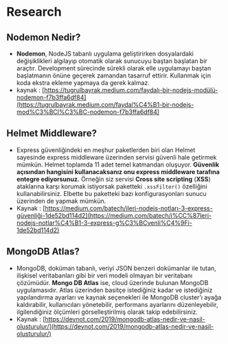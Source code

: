 # Research

## Nodemon Nedir?

- **Nodemon**, NodeJS tabanlı uygulama geliştirirken dosyalardaki değişiklikleri algılayıp otomatik olarak sunucuyu baştan başlatan bir araçtır. Development sürecinde sürekli olarak elle uygulamayı baştan başlatmanın önüne geçerek zamandan tasarruf ettirir. Kullanmak için koda ekstra ekleme yapmaya da gerek kalmaz.
- kaynak : [https://tugrulbayrak.medium.com/faydalı-bir-nodejs-modülü-nodemon-f7b3ffa6df84](https://tugrulbayrak.medium.com/faydal%C4%B1-bir-nodejs-mod%C3%BCl%C3%BC-nodemon-f7b3ffa6df84)

## Helmet Middleware?

- Express güvenliğindeki en meşhur paketlerden biri olan Helmet sayesinde express middleware üzerinden servisi güvenli hale getirmek mümkün. Helmet toplamda 11 adet temel katmandan oluşuyor. **Güvenlik açısından hangisini kullanacaksanız onu express middleware tarafına entegre ediyorsunuz.** Örneğin siz servisi **Cross site scripting** (**XSS**) ataklarına karşı korumak istiyorsak paketteki `.xssFilter()` özelliğini kullanabilirsiniz. Elbette bu paketteki bazı konfigurasyonları sunucu üzerinden de yapmak mümkün.
- Kaynak : [https://medium.com/batech/i̇leri-nodejs-notları-3-express-güvenliği-1de52bd114d2](https://medium.com/batech/i%CC%87leri-nodejs-notlar%C4%B1-3-express-g%C3%BCvenli%C4%9Fi-1de52bd114d2)

## MongoDB Atlas?

- MongoDB, doküman tabanlı, veriyi JSON benzeri dokümanlar ile tutan,
ilişkisel veritabanları gibi bir veri modeli olmayan bir veritabanı
çözümüdür. **Mongo DB Atlas** ise, cloud üzerinde bulunan
MongoDB uygulamasıdır. Atlas üzerinden basitçe istediğiniz kadar ve
istediğiniz yapılandırma ayarları ve kaynak seçenekleri ile MongoDB
cluster’ı ayağa kaldırabilir, kullanıcıları yönetebilir, performans
ayarlarını düzenleyebilir, ilgilendiğiniz ölçümleri görselleştirilmiş
olarak takip edebilirsiniz.
- Kaynak : [https://devnot.com/2019/mongodb-atlas-nedir-ve-nasil-olusturulur/](https://devnot.com/2019/mongodb-atlas-nedir-ve-nasil-olusturulur/)